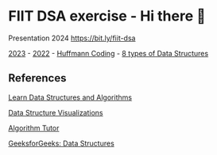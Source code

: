 # FIIT DSA exercise - Hi there 👋

Presentation 2024 https://bit.ly/fiit-dsa

[2023](https://docs.google.com/presentation/d/1O76KDGSoI795rsJ3YIh035o7c5xl2rcnhv8OyOx6438/edit#slide=id.p) - 
[2022](https://docs.google.com/presentation/d/1Pnq0ttpUiaG6scH1ZlH3u3CBaxuhebO_KbDm07jrl5E/edit#slide=id.p) -
[Huffmann Coding](https://docs.google.com/presentation/d/1_mkkrvheWhp8Y063_doe_fy5oO7O45XLiB3mosOznl0/edit#slide=id.g2442909a675_0_115) -
[8 types of Data Structures](https://drive.google.com/file/d/1FH73VssziqGL2el188nkUPkbW9kr55RN/view?usp=share_link)


## References

[Learn Data Structures and Algorithms](https://www.programiz.com/dsa)

[Data Structure Visualizations](https://www.cs.usfca.edu/~galles/visualization/Algorithms.html)

[Algorithm Tutor](https://algorithmtutor.com/)

[GeeksforGeeks: Data Structures](https://www.geeksforgeeks.org/data-structures/?ref=shm)


<!--

**Here are some ideas to get you started:**

🙋‍♀️ A short introduction - what is your organization all about?
🌈 Contribution guidelines - how can the community get involved?
👩‍💻 Useful resources - where can the community find your docs? Is there anything else the community should know?
🍿 Fun facts - what does your team eat for breakfast?
🧙 Remember, you can do mighty things with the power of [Markdown](https://docs.github.com/github/writing-on-github/getting-started-with-writing-and-formatting-on-github/basic-writing-and-formatting-syntax)
-->
